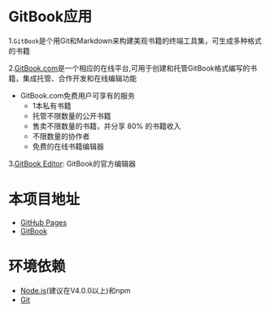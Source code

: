 # GitBook应用

1.`GitBook`是个用Git和Markdown来构建美观书籍的终端工具集，可生成多种格式的书籍

2.[GitBook.com](https://www.gitbook.com/)是一个相应的在线平台,可用于创建和托管GitBook格式编写的书籍，集成托管、合作开发和在线编辑功能
* GitBook.com免费用户可享有的服务
	* 1本私有书籍
	* 托管不限数量的公开书籍
	* 售卖不限数量的书籍，并分享 80% 的书籍收入
	* 不限数量的协作者
	* 免费的在线书籍编辑器

3.[GitBook Editor](https://www.gitbook.com/editor/): GitBook的官方编辑器

# 本项目地址
*	[GitHub Pages](https://zhilidai.github.io/gitbook/)
*	[GitBook](https://zhilidali.gitbooks.io/gitbook/content/)

# 环境依赖
*	[Node.js](https://nodejs.org/en/download/)(建议在V4.0.0以上)和npm
*	[Git](https://git-scm.com/download/)

